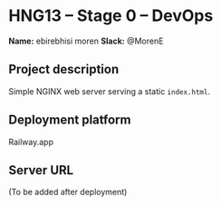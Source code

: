 # HNG13 – Stage 0 – DevOps

**Name:** ebirebhisi moren
**Slack:** @MorenE  

## Project description
Simple NGINX web server serving a static `index.html`.

## Deployment platform
Railway.app

## Server URL
(To be added after deployment)
